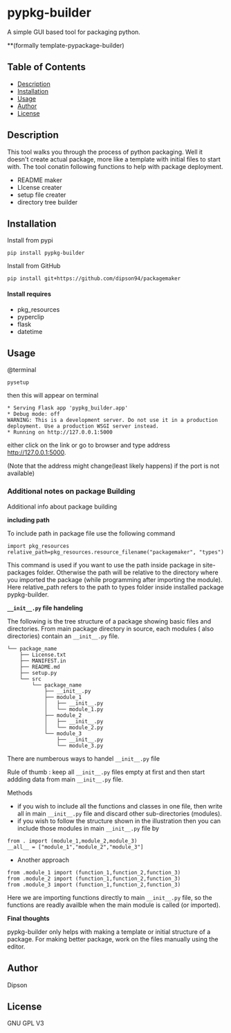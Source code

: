 # pypkg-builder

A simple GUI based tool for packaging python.

**(formally template-pypackage-builder)

## Table of Contents

- [Description](#description)
- [Installation](#installation)
- [Usage](#usage)
- [Author](#author)
- [License](#license)
## Description
This tool walks you through the process of python packaging. Well it doesn't create actual package, more like a template with initial files to start with. The tool conatin following functions to help with package deployment.

* README maker
* LIcense creater
* setup file creater
* directory tree builder

## Installation

Install from pypi

```
pip install pypkg-builder
```

Install from GitHub

```
pip install git+https://github.com/dipson94/packagemaker
```

#### Install requires

* pkg_resources
* pyperclip
* flask
* datetime

## Usage

@terminal
```
pysetup
```

then this will appear on terminal

```
* Serving Flask app 'pypkg_builder.app'
* Debug mode: off
WARNING: This is a development server. Do not use it in a production deployment. Use a production WSGI server instead.
* Running on http://127.0.0.1:5000
```

either click on the link or go to browser and type address http://127.0.0.1:5000.

(Note that the address might change(least likely happens) if the port is not available)

### Additional notes on package Building

Additional info about package building

**including path**

To include path in package file use the following command
```
import pkg_resources
relative_path=pkg_resources.resource_filename("packagemaker", "types")
```
This command is used if you want to use the path inside package in site-packages folder. Otherwise the path will be relative to the directory where you imported the package (while programming after importing the module).
Here relative_path refers to the path to types folder inside installed package pypkg-builder.

**`__init__.py` file handeling**

The following is the tree structure of a package showing basic files and directories. From main package directory in source, each modules ( also directories) contain an `__init__.py` file.
```
└── package_name
    ├── License.txt
    ├── MANIFEST.in
    ├── README.md
    ├── setup.py
    └── src
        └── package_name
            ├── __init__.py
            ├── module_1
            │   ├── __init__.py
            │   └── module_1.py
            ├── module_2
            │   ├── __init__.py
            │   └── module_2.py
            └── module_3
                ├── __init__.py
                └── module_3.py
```


There are numberous ways to handel  `__init__.py` file

Rule of thumb : keep all  `__init__.py` files empty at first and then start addding data from main  `__init__.py` file.

Methods

* if you wish to include all the functions and classes in one file, then write all in main  `__init__.py` file and discard other sub-directories (modules).
* if you wish to follow the structure shown in the illustration then you can include those modules in main  `__init__.py` file by 
```
from . import (module_1,module_2,module_3)
__all__ = ["module_1","module_2","module_3"]

```
* Another approach
```
from .module_1 import (function_1,function_2,function_3)
from .module_2 import (function_1,function_2,function_3)
from .module_3 import (function_1,function_2,function_3)
```
Here we are importing functions directly to main `__init__.py` file, so the functions are readly availble when the main module is called (or imported).

**Final thoughts**

pypkg-builder only helps with making a template or initial structure of a package. For making better package, work on the files manually using the editor.

## Author

Dipson

## License

GNU GPL V3
